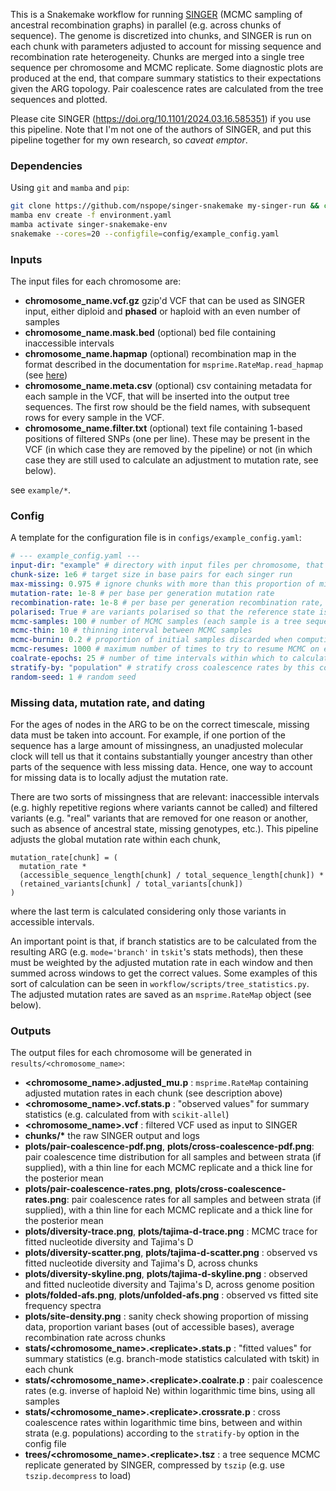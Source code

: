 This is a Snakemake workflow for running
[SINGER](https://github.com/popgenmethods/SINGER) (MCMC sampling of ancestral
recombination graphs) in parallel (e.g. across chunks of sequence). The genome
is discretized into chunks, and SINGER is run on each chunk with parameters
adjusted to account for missing sequence and recombination rate heterogeneity.
Chunks are merged into a single tree sequence per chromosome and MCMC
replicate. Some diagnostic plots are produced at the end, that compare summary
statistics to their expectations given the ARG topology. Pair coalescence rates
are calculated from the tree sequences and plotted. 

Please cite SINGER (https://doi.org/10.1101/2024.03.16.585351) if you use this
pipeline. Note that I'm not one of the authors of SINGER, and put this pipeline
together for my own research, so *caveat emptor*.

### Dependencies

Using `git` and `mamba` and `pip`:

```bash
git clone https://github.com/nspope/singer-snakemake my-singer-run && cd my-singer-run
mamba env create -f environment.yaml 
mamba activate singer-snakemake-env
snakemake --cores=20 --configfile=config/example_config.yaml
```

### Inputs

The input files for each chromosome are:

  - __chromosome_name.vcf.gz__ gzip'd VCF that can be used as SINGER input, either diploid and **phased** or haploid with an even number of samples
  - __chromosome_name.mask.bed__ (optional) bed file containing inaccessible intervals
  - __chromosome_name.hapmap__ (optional) recombination map in the format described in the documentation for `msprime.RateMap.read_hapmap` (see [here](https://tskit.dev/msprime/docs/stable/api.html#msprime.RateMap.read_hapmap))
  - __chromosome_name.meta.csv__ (optional) csv containing metadata for each sample in the VCF, that will be inserted into the output tree sequences. The first row should be the field names, with subsequent rows for every sample in the VCF.
  - __chromosome_name.filter.txt__ (optional) text file containing 1-based positions of filtered SNPs (one per line). These may be present in the VCF (in which case they are removed by the pipeline) or not (in which case they are still used to calculate an adjustment to mutation rate, see below).

see `example/*`.

### Config

A template for the configuration file is in `configs/example_config.yaml`:

```yaml
# --- example_config.yaml ---
input-dir: "example" # directory with input files per chromosome, that are "chrom.vcf" "chrom.hapmap" "chrom.mask.bed"
chunk-size: 1e6 # target size in base pairs for each singer run
max-missing: 0.975 # ignore chunks with more than this proportion of missing bases
mutation-rate: 1e-8 # per base per generation mutation rate
recombination-rate: 1e-8 # per base per generation recombination rate, ignored if hapmap is present
polarised: True # are variants polarised so that the reference state is ancestral
mcmc-samples: 100 # number of MCMC samples (each sample is a tree sequence)
mcmc-thin: 10 # thinning interval between MCMC samples
mcmc-burnin: 0.2 # proportion of initial samples discarded when computing plots of statistics
mcmc-resumes: 1000 # maximum number of times to try to resume MCMC on error at a given iteration
coalrate-epochs: 25 # number of time intervals within which to calculate statistics
stratify-by: "population" # stratify cross coalescence rates by this column in the metadata, or None
random-seed: 1 # random seed
```

### Missing data, mutation rate, and dating

For the ages of nodes in the ARG to be on the correct timescale, missing data
must be taken into account.  For example, if one portion of the sequence has a
large amount of missingness, an unadjusted molecular clock will tell us that it
contains substantially younger ancestry than other parts of the sequence with
less missing data. Hence, one way to account for missing data is to locally
adjust the mutation rate.

There are two sorts of missingness that are relevant: inaccessible intervals
(e.g. highly repetitive regions where variants cannot be called) and filtered
variants (e.g. "real" variants that are removed for one reason or another, such
as absence of ancestral state, missing genotypes, etc.). This pipeline
adjusts the global mutation rate within each chunk, 
```
mutation_rate[chunk] = (
  mutation_rate * 
  (accessible_sequence_length[chunk] / total_sequence_length[chunk]) * 
  (retained_variants[chunk] / total_variants[chunk])
)
``` 
where the last term is calculated considering only those variants in accessible
intervals.

An important point is that, if branch statistics are to be calculated from the
resulting ARG (e.g. `mode='branch'` in ``tskit``'s stats methods), then these
must be weighted by the adjusted mutation rate in each window and then summed across
windows to get the correct values. Some examples of this sort of calculation
can be seen in `workflow/scripts/tree_statistics.py`. The adjusted mutation
rates are saved as an ``msprime.RateMap`` object (see below).


### Outputs

The output files for each chromosome will be generated in `results/<chromosome_name>`:

  - __\<chromosome_name>.adjusted_mu.p__ : `msprime.RateMap` containing adjusted mutation rates in each chunk (see description above)
  - __\<chromosome_name>.vcf.stats.p__ : "observed values" for summary statistics (e.g. calculated from with `scikit-allel`)
  - __\<chromosome_name>.vcf__ : filtered VCF used as input to SINGER
  - __chunks/*__ the raw SINGER output and logs
  - __plots/pair-coalescence-pdf.png__, __plots/cross-coalescence-pdf.png__: pair coalescence time distribution for all samples and between strata (if supplied), with a thin line for each MCMC replicate and a thick line for the posterior mean
  - __plots/pair-coalescence-rates.png__, __plots/cross-coalescence-rates.png__: pair coalescence rates for all samples and between strata (if supplied), with a thin line for each MCMC replicate and a thick line for the posterior mean
  - __plots/diversity-trace.png__, __plots/tajima-d-trace.png__ : MCMC trace for fitted nucleotide diversity and Tajima's D
  - __plots/diversity-scatter.png__, __plots/tajima-d-scatter.png__ : observed vs fitted nucleotide diversity and Tajima's D, across chunks
  - __plots/diversity-skyline.png__, __plots/tajima-d-skyline.png__ : observed and fitted nucleotide diversity and Tajima's D, across genome position
  - __plots/folded-afs.png__, __plots/unfolded-afs.png__ : observed vs fitted site frequency spectra
  - __plots/site-density.png__ : sanity check showing proportion of missing data, proportion variant bases (out of accessible bases), average recombination rate across chunks
  - __stats/\<chromosome_name>.\<replicate>.stats.p__ : "fitted values" for summary statistics (e.g. branch-mode statistics calculated with tskit) in each chunk
  - __stats/\<chromosome_name>.\<replicate>.coalrate.p__ : pair coalescence rates (e.g. inverse of haploid Ne) within logarithmic time bins, using all samples
  - __stats/\<chromosome_name>.\<replicate>.crossrate.p__ : cross coalescence rates within logarithmic time bins, between and within strata (e.g. populations) according to the `stratify-by` option in the config file
  - __trees/\<chromosome_name>.\<replicate>.tsz__ : a tree sequence MCMC replicate generated by SINGER, compressed by ``tszip`` (e.g. use ``tszip.decompress`` to load)
